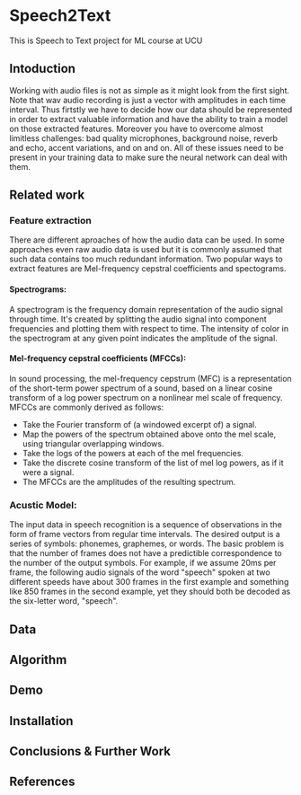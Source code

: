 # Speech2Text
This is Speech to Text project for ML course at UCU
## Intoduction
Working with audio files is not as simple as it might look from the first sight. Note that wav audio recording is just a vector with amplitudes in each time interval. Thus firtstly we have to decide how our data should be represented in order to extract valuable information and have the ability to train a model on those extracted features. Moreover you have to overcome almost limitless challenges: bad quality microphones, background noise, reverb and echo, accent variations, and on and on. All of these issues need to be present in your training data to make sure the neural network can deal with them. 
## Related work
### Feature extraction
There are different aproaches of how the audio data can be used. In some approaches even raw audio data is used but it is commonly assumed that such data contains too much redundant information. Two popular ways to extract features are Mel-frequency cepstral coefficients and spectograms.
#### Spectrograms:
A spectrogram is the frequency domain representation of the audio signal through time. It's created by splitting the audio signal into component frequencies and plotting them with respect to time. The intensity of color in the spectrogram at any given point indicates the amplitude of the signal.
#### Mel-frequency cepstral coefficients (MFCCs):
In sound processing, the mel-frequency cepstrum (MFC) is a representation of the short-term power spectrum of a sound, based on a linear cosine transform of a log power spectrum on a nonlinear mel scale of frequency.
MFCCs are commonly derived as follows:

* Take the Fourier transform of (a windowed excerpt of) a signal.
* Map the powers of the spectrum obtained above onto the mel scale, using triangular overlapping windows.
* Take the logs of the powers at each of the mel frequencies.
* Take the discrete cosine transform of the list of mel log powers, as if it were a signal.
* The MFCCs are the amplitudes of the resulting spectrum.

### Acustic Model:
The input data in speech recognition is a sequence of observations in the form of frame vectors from regular time intervals. The desired output is a series of symbols: phonemes, graphemes, or words. The basic problem is that the number of frames does not have a predictible correspondence to the number of the output symbols. For example, if we assume 20ms per frame, the following audio signals of the word "speech" spoken at two different speeds have about 300 frames in the first example and something like 850 frames in the second example, yet they should both be decoded as the six-letter word, "speech".
## Data
## Algorithm
## Demo
## Installation
## Conclusions & Further Work
## References
